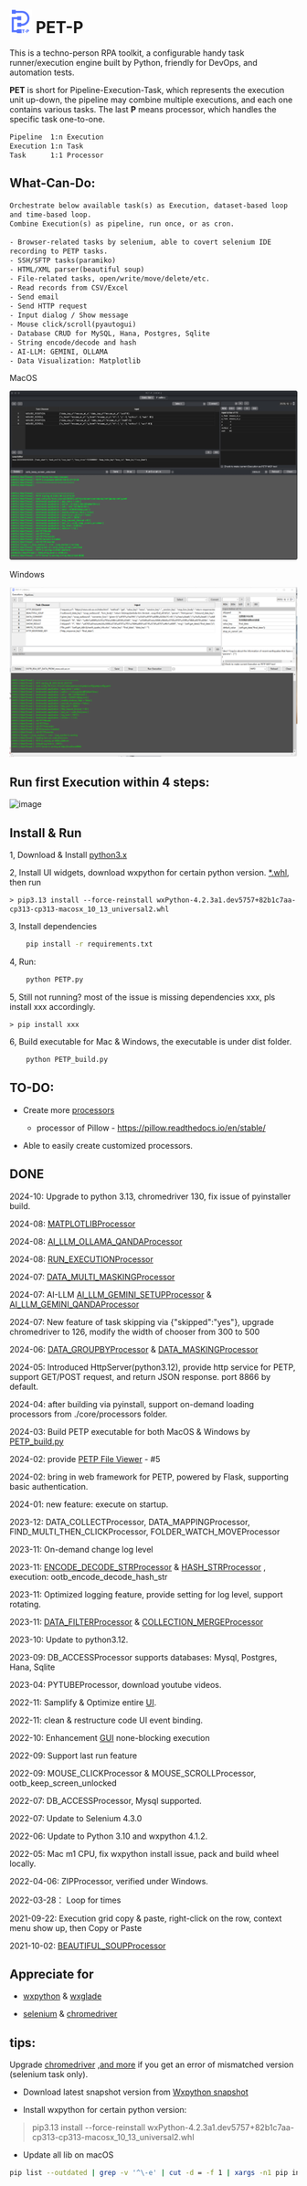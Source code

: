 # ![image](./image/petp_small.png) PET-P

This is a techno-person RPA toolkit, a configurable handy task runner/execution engine built by Python, friendly for
DevOps, and automation tests.

**PET** is short for Pipeline-Execution-Task, which represents the execution unit up-down, the pipeline may combine
multiple
executions,
and each one contains various tasks. The last **P** means processor, which handles the specific task one-to-one.

    Pipeline  1:n Execution
    Execution 1:n Task
    Task      1:1 Processor

## What-Can-Do:

    Orchestrate below available task(s) as Execution, dataset-based loop and time-based loop. 
    Combine Execution(s) as pipeline, run once, or as cron.

    - Browser-related tasks by selenium, able to covert selenium IDE recording to PETP tasks.
    - SSH/SFTP tasks(paramiko)
    - HTML/XML parser(beautiful soup)
    - File-related tasks, open/write/move/delete/etc.
    - Read records from CSV/Excel
    - Send email
    - Send HTTP request
    - Input dialog / Show message
    - Mouse click/scroll(pyautogui)
    - Database CRUD for MySQL, Hana, Postgres, Sqlite
    - String encode/decode and hash
    - AI-LLM: GEMINI, OLLAMA
    - Data Visualization: Matplotlib

MacOS

![image](https://raw.githubusercontent.com/lorisunjunbin/petp/master/image/PETP_overview.png)

Windows

![image](https://raw.githubusercontent.com/lorisunjunbin/petp/master/image/PETP_overview_windows.png)

## Run first Execution within 4 steps:

![image](https://raw.githubusercontent.com/lorisunjunbin/petp/master/image/user_manual.png)

## Install & Run

1, Download & Install [python3.x](https://www.python.org/downloads/)

2, Install UI widgets, download wxpython for certain python
version. [*.whl](https://wxpython.org/Phoenix/snapshot-builds/), then run

    > pip3.13 install --force-reinstall wxPython-4.2.3a1.dev5757+82b1c7aa-cp313-cp313-macosx_10_13_universal2.whl

3, Install dependencies

```bash
    pip install -r requirements.txt
```

4, Run:

```bash
    python PETP.py
```

5, Still not running? most of the issue is missing dependencies xxx, pls install xxx accordingly.

    > pip install xxx

6, Build executable for Mac & Windows, the executable is under dist folder.

```bash
    python PETP_build.py
```

## TO-DO:

- Create more [processors](./core/processors)
    - processor of Pillow - https://pillow.readthedocs.io/en/stable/

- Able to easily create customized processors.

## DONE

2024-10: Upgrade to python 3.13, chromedriver 130, fix issue of pyinstaller build.

2024-08: [MATPLOTLIBProcessor](./core/processors/MATPLOTLIBProcessor.py)

2024-08: [AI_LLM_OLLAMA_QANDAProcessor](./core/processors/AI_LLM_OLLAMA_QANDAProcessor.py)

2024-08: [RUN_EXECUTIONProcessor](./core/processors/RUN_EXECUTIONProcessor.py)

2024-07: [DATA_MULTI_MASKINGProcessor](./core/processors/DATA_MULTI_MASKINGProcessor.py)

2024-07:
AI-LLM [AI_LLM_GEMINI_SETUPProcessor](./core/processors/AI_LLM_GEMINI_SETUPProcessor.py) & [AI_LLM_GEMINI_QANDAProcessor](./core/processors/AI_LLM_GEMINI_QANDAProcessor.py)

2024-07: New feature of task skipping via {"skipped":"yes"}, upgrade chromedriver to 126, modify the width of chooser
from 300 to 500

2024-06: [DATA_GROUPBYProcessor](./core/processors/DATA_GROUPBYProcessor.py)
& [DATA_MASKINGProcessor](./core/processors/DATA_MASKINGProcessor.py)

2024-05: Introduced HttpServer(python3.12), provide http service for PETP, support GET/POST request, and return JSON
response. port 8866 by default.

2024-04: after building via pyinstall, support on-demand loading processors from ./core/processors folder.

2024-03: Build PETP executable for both MacOS & Windows by [PETP_build.py](./PETP_build.py)

2024-02: provide [PETP File Viewer](./webapp/README.md) - #5

2024-02: bring in web framework for PETP, powered by Flask, supporting basic authentication.

2024-01: new feature: execute on startup.

2023-12: DATA_COLLECTProcessor, DATA_MAPPINGProcessor, FIND_MULTI_THEN_CLICKProcessor, FOLDER_WATCH_MOVEProcessor

2023-11: On-demand change log level

2023-11: [ENCODE_DECODE_STRProcessor](./core/processors/ENCODE_DECODE_STRProcessor.py) & [HASH_STRProcessor](./core/processors/HASH_STRProcessor.py)  ,
execution: ootb_encode_decode_hash_str

2023-11: Optimized logging feature, provide setting for log level, support rotating.

2023-11: [DATA_FILTERProcessor](./core/processors/DATA_FILTERProcessor.py) & [COLLECTION_MERGEProcessor](./core/processors/COLLECTION_MERGEProcessor.py)

2023-10: Update to python3.12.

2023-09: DB_ACCESSProcessor supports databases: Mysql, Postgres, Hana, Sqlite

2023-04: PYTUBEProcessor, download youtube videos.

2022-11: Samplify & Optimize entire [UI](./mvp/view).

2022-11: clean & restructure code UI event binding.

2022-10: Enhancement [GUI](./mvp) none-blocking execution

2022-09: Support last run feature

2022-09: MOUSE_CLICKProcessor & MOUSE_SCROLLProcessor, ootb_keep_screen_unlocked

2022-07: DB_ACCESSProcessor, Mysql supported.

2022-07: Update to Selenium 4.3.0

2022-06: Update to Python 3.10 and wxpython 4.1.2.

2022-05: Mac m1 CPU, fix wxpython install issue, pack and build wheel locally.

2022-04-06: ZIPProcessor, verified under Windows.

2022-03-28： Loop for times

2021-09-22: Execution grid copy & paste, right-click on the row, context menu show up, then Copy or Paste

2021-10-02: [BEAUTIFUL_SOUPProcessor](./core/processors/BEAUTIFUL_SOUPProcessor.py)

## Appreciate for

- [wxpython](https://www.wxpython.org/) & [wxglade](https://wxglade.sourceforge.net/)

- [selenium](https://selenium-python.readthedocs.io/) & [chromedriver](https://googlechromelabs.github.io/chrome-for-testing/)

## tips:

Upgrade [chromedriver](https://googlechromelabs.github.io/chrome-for-testing/) ,[and more](https://googlechromelabs.github.io/chrome-for-testing/known-good-versions-with-downloads.json)
if you get an error of mismatched version (selenium task only).

- Download latest snapshot version from [Wxpython snapshot](https://wxpython.org/Phoenix/snapshot-builds/)

- Install wxpython for certain python version:

> pip3.13 install --force-reinstall wxPython-4.2.3a1.dev5757+82b1c7aa-cp313-cp313-macosx_10_13_universal2.whl

- Update all lib on macOS

``` bash 
pip list --outdated | grep -v '^\-e' | cut -d = -f 1 | xargs -n1 pip install -U
```  


